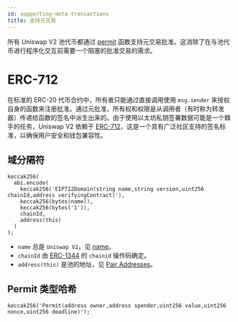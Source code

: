 ```yaml
---
id: supporting-meta-transactions
title: 支持元交易
---
```


所有 Uniswap V2 池代币都通过 [permit](../../reference/smart-contracts/pair-erc-20#permit) 函数支持元交易批准。这消除了在与池代币进行程序化交互前需要一个阻塞的批准交易的需求。

# ERC-712

在标准的 ERC-20 代币合约中，所有者只能通过直接调用使用 `msg.sender` 来授权自身的函数来注册批准。通过元批准，所有权和权限是从调用者（有时称为转发器）传递给函数的签名中派生出来的。由于使用以太坊私钥签署数据可能是一个棘手的任务，Uniswap V2 依赖于 [ERC-712](https://eips.ethereum.org/EIPS/eip-712)，这是一个具有广泛社区支持的签名标准，以确保用户安全和钱包兼容性。

## 域分隔符

```solidity
keccak256(
  abi.encode(
    keccak256('EIP712Domain(string name,string version,uint256 chainId,address verifyingContract)'),
    keccak256(bytes(name)),
    keccak256(bytes('1')),
    chainId,
    address(this)
  )
);
```

- `name` 总是 `Uniswap V2`，见 [name](../../reference/smart-contracts/pair-erc-20#name)。
- `chainId` 由 [ERC-1344](https://ethereum-magicians.org/t/eip-1344-add-chain-id-opcode/1131) 的 `chainid` 操作码确定。
- `address(this)` 是池的地址，见 [Pair Addresses](../../../../sdk/v2/guides/getting-pair-addresses)。

## Permit 类型哈希

```solidity
keccak256('Permit(address owner,address spender,uint256 value,uint256 nonce,uint256 deadline)');
```